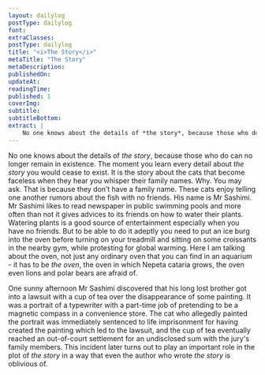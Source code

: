 ```yaml
---
layout: dailylog
postType: dailylog
font: 
extraClasses: 
postType: dailylog
title: "<i>The Story</i>"
metaTitle: "The Story"
metaDescription: 
publishedOn: 
updateAt: 
readingTime: 
published: 1
coverImg: 
subtitle:
subtitleBottom:
extract: |
    No one knows about the details of *the story*, because those who do can no longer remain in existence. The moment you learn every detail about *the story* you would cease to exist. It is the story about the cats that become faceless when they hear you whisper their family names. Why. You may ask. That is because they don’t have a family name. These cats enjoy telling one another rumors about the fish with no friends. His name is Mr Sashimi. Mr Sashimi likes to read newspaper in public swimming pools and more often than not it gives advices to its friends on how to water their plants. Watering plants is a good source of entertainment especially when you have no friends.
---
```


No one knows about the details of *the story*, because those who do can no longer remain in existence. The moment you learn every detail about *the story* you would cease to exist. It is the story about the cats that become faceless when they hear you whisper their family names. Why. You may ask. That is because they don’t have a family name. These cats enjoy telling one another rumors about the fish with no friends. His name is Mr Sashimi. Mr Sashimi likes to read newspaper in public swimming pools and more often than not it gives advices to its friends on how to water their plants. Watering plants is a good source of entertainment especially when you have no friends. But to be able to do it adeptly you need to put an ice burg into the oven before turning on your treadmill and sitting on some croissants in the nearby gym, while protesting for global warming. Here I am talking about the oven, not just any ordinary oven that you can find in an aquarium - it has to be *the oven*, the oven in which Nepeta cataria grows, the oven even lions and polar bears are afraid of. 

One sunny afternoon Mr Sashimi discovered that his long lost brother got into a lawsuit with a cup of tea over the disappearance of some painting. It was a portrait of a typewriter with a part-time job of pretending to be a magnetic compass in a convenience store. The cat who allegedly painted the portrait was immediately sentenced to life imprisonment for having created the painting which led to the lawsuit, and the cup of tea eventually reached an out-of-court settlement for an undisclosed sum with the jury's family members. This incident later turns out to play an important role in the plot of *the story* in a way that even the author who wrote *the story* is oblivious of.
 